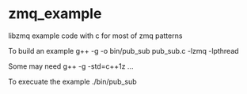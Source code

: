 # zmq_example
libzmq example code with c for most of zmq patterns

To build an example
g++ -g -o bin/pub_sub pub_sub.c -lzmq -lpthread

Some may need
g++ -g -std=c++1z ...

To execuate the example
./bin/pub_sub
